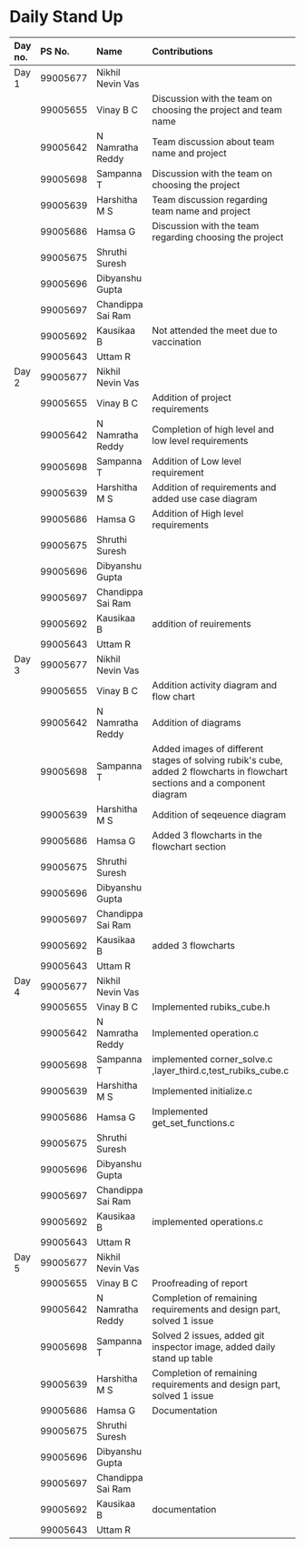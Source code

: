 # Daily Stand Up


Day no.|PS No.|Name|Contributions|status
|:-------|:------------|:-------|:------------|:-------|
| Day 1|99005677 |Nikhil Nevin Vas |  |  |
| |99005655 |Vinay B C | Discussion with the team on choosing the project and team name  |COMPLETED  |
| |99005642 |N Namratha Reddy | Team discussion about team name and project | COMPLETED |
| |99005698 |Sampanna T | Discussion with the team on choosing the project|COMPLETED  |
| |99005639 |Harshitha M S | Team discussion regarding team name and project | COMPLETED |
| |99005686 |Hamsa G |Discussion with the team regarding choosing the project|COMPLETED |
| |99005675 |Shruthi Suresh |  |  |
| |99005696 |Dibyanshu Gupta |  |  |
| |99005697 |Chandippa Sai Ram |  |  |
| |99005692 |Kausikaa B | Not attended the meet due to vaccination  |-  |
| |99005643 |Uttam R |  |  |
| Day 2|99005677 |Nikhil Nevin Vas |  |  |
| |99005655 |Vinay B C | Addition of project requirements | COMPLETED  |
| |99005642 |N Namratha Reddy | Completion of high level and low level requirements | COMPLETED |
| |99005698 |Sampanna T | Addition of Low level requirement | COMPLETED |
| |99005639 |Harshitha M S | Addition of requirements and added use case diagram | COMPLETED |
| |99005686 |Hamsa G |Addition of High level requirements  |COMPLETED  |
| |99005675 |Shruthi Suresh |  |  |
| |99005696 |Dibyanshu Gupta |  |  |
| |99005697 |Chandippa Sai Ram |  |  |
| |99005692 |Kausikaa B | addition of reuirements | completed |
| |99005643 |Uttam R |  |  |
| Day 3|99005677 |Nikhil Nevin Vas |  |  |
| |99005655 |Vinay B C | Addition activity diagram and flow chart |COMPLETED  |
| |99005642 |N Namratha Reddy | Addition of diagrams | COMPLETED |
| |99005698 |Sampanna T | Added images of different stages of solving rubik's cube, added 2 flowcharts in flowchart sections and a component diagram |COMPLETED  |
| |99005639 |Harshitha M S | Addition of seqeuence diagram | COMPLETED |
| |99005686 |Hamsa G | Added 3 flowcharts in the flowchart section |COMPLETED  |
| |99005675 |Shruthi Suresh |  |  |
| |99005696 |Dibyanshu Gupta |  |  |
| |99005697 |Chandippa Sai Ram |  |  |
| |99005692 |Kausikaa B |added 3 flowcharts  | completed |
| |99005643 |Uttam R |  |  |
| Day 4|99005677 |Nikhil Nevin Vas |  |  |
| |99005655 |Vinay B C | Implemented rubiks_cube.h | COMPLETED |
| |99005642 |N Namratha Reddy | Implemented operation.c | COMPLETED |
| |99005698 |Sampanna T | implemented corner_solve.c ,layer_third.c,test_rubiks_cube.c | COMPLETED |
| |99005639 |Harshitha M S | Implemented initialize.c | COMPLETED |
| |99005686 |Hamsa G |Implemented get_set_functions.c  |COMPLETED |
| |99005675 |Shruthi Suresh |  |  |
| |99005696 |Dibyanshu Gupta |  |  |
| |99005697 |Chandippa Sai Ram |  |  |
| |99005692 |Kausikaa B | implemented operations.c |  completed |
| |99005643 |Uttam R |  |  |
| Day 5|99005677 |Nikhil Nevin Vas |  |  |
| |99005655 |Vinay B C | Proofreading of report | COMPLETED |
| |99005642 |N Namratha Reddy | Completion of remaining requirements and design part, solved 1 issue | COMPLETED |
| |99005698 |Sampanna T | Solved 2 issues, added git inspector image, added daily stand up table| COMPLETED |
| |99005639 |Harshitha M S | Completion of remaining requirements and design part, solved 1 issue | COMPLETED |
| |99005686 |Hamsa G |Documentation  |COMPLETED |
| |99005675 |Shruthi Suresh |  |  |
| |99005696 |Dibyanshu Gupta |  |  |
| |99005697 |Chandippa Sai Ram |  |  |
| |99005692 |Kausikaa B | documentation | completed |
| |99005643 |Uttam R |  |  |
